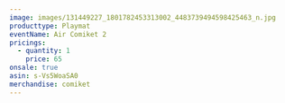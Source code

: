 ```yaml
---
image: images/131449227_1801782453313002_4483739494598425463_n.jpg
producttype: Playmat
eventName: Air Comiket 2
pricings:
  - quantity: 1
    price: 65
onsale: true
asin: s-Vs5WoaSA0
merchandise: comiket
---
```

